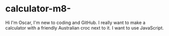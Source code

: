 # calculator-m8-
Hi I'm Oscar, I'm new to coding and GitHub. I really want to make a calculator with a friendly Australian croc next to it. I want to use JavaScript. 
